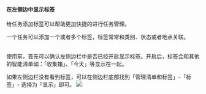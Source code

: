 #### 在左侧边中显示标签

给任务添加标签可以帮助更加快捷的进行任务管理。

一个任务可以添加一个或者多个标签，标签常常和类别、状态或者地点关联。

<br>使用前，首先可以确认左侧边栏中是否已经开启显示标签。开启后，标签会和其他的智能清单如：「收集箱」、「今天」等显示在一起。

如果左侧边栏没有看到标签，可以在侧边栏底部找到「管理清单和标签」-「标签」- 选择为「显示」即可。 ![](../../images/android/tag/锅.png)

